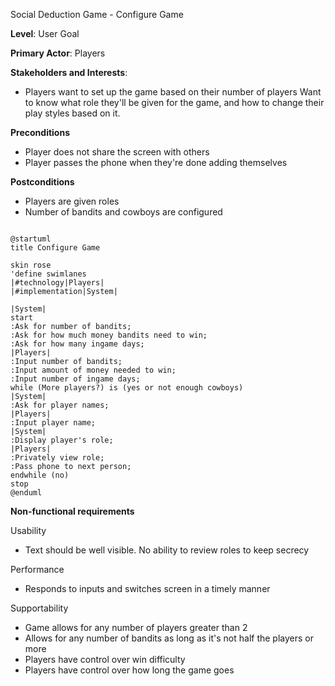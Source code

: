 Social Deduction Game - Configure Game

**Level**: User Goal

**Primary Actor**: Players

**Stakeholders and Interests**:
- Players want to set up the game based on their number of players
Want to know what role they'll be given for the game, and how to change their play styles based on it. 

**Preconditions**
- Player does not share the screen with others
- Player passes the phone when they're done adding themselves

**Postconditions**
- Players are given roles
- Number of bandits and cowboys are configured

```plantuml

@startuml
title Configure Game

skin rose
'define swimlanes
|#technology|Players|
|#implementation|System|

|System|
start
:Ask for number of bandits;
:Ask for how much money bandits need to win;
:Ask for how many ingame days;
|Players|
:Input number of bandits;
:Input amount of money needed to win;
:Input number of ingame days;
while (More players?) is (yes or not enough cowboys)
|System|
:Ask for player names;
|Players|
:Input player name;
|System|
:Display player's role;
|Players|
:Privately view role;
:Pass phone to next person;
endwhile (no)
stop
@enduml

```

**Non-functional requirements**

Usability
- Text should be well visible. No ability to review roles to keep secrecy

Performance
- Responds to inputs and switches screen in a timely manner

Supportability
- Game allows for any number of players greater than 2
- Allows for any number of bandits as long as it's not half the players or more
- Players have control over win difficulty
- Players have control over how long the game goes
